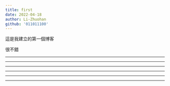 ```yaml
---
title: first
date: 2022-04-18
author: Li-Zhuohan
github: '011011100'
---
```


這是我建立的第一個博客

很不錯

---
---
---
---
---
---